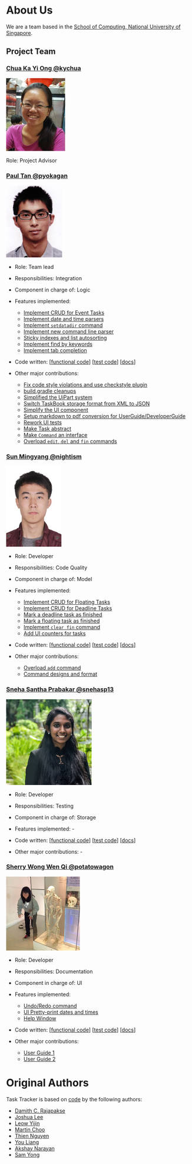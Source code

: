 # About Us

We are a team based in the [School of Computing, National University of Singapore](http://www.comp.nus.edu.sg).

## Project Team

### [Chua Ka Yi Ong @kychua](https://github.com/kychua)

<!-- BEGIN LATEX

\includegraphics[width=10cm,height=10cm,keepaspectratio]{images/team/ChuaKaYiOng.jpg}

-->

<!-- BEGIN GITHUB -->

![Chua Ka Yi Ong](images/team/ChuaKaYiOng.jpg)

<!-- END GITHUB -->

Role: Project Advisor

### [Paul Tan @pyokagan](https://github.com/pyokagan)

<!-- BEGIN LATEX

\includegraphics[width=10cm,height=10cm,keepaspectratio]{images/team/PaulTan.jpg}

-->

<!-- BEGIN GITHUB -->

![Paul Tan](images/team/PaulTan.jpg)

<!-- END GITHUB -->

* Role: Team lead

* Responsibilities: Integration

* Component in charge of: Logic

* Features implemented:

    * [Implement CRUD for Event Tasks](https://github.com/CS2103AUG2016-T11-C4/main/pull/37)
    * [Implement date and time parsers](https://github.com/CS2103AUG2016-T11-C4/main/pull/47)
    * [Implement `setdatadir` command](https://github.com/CS2103AUG2016-T11-C4/main/pull/91)
    * [Implement new command line parser](https://github.com/CS2103AUG2016-T11-C4/main/pull/128)
    * [Sticky indexes and list autosorting](https://github.com/CS2103AUG2016-T11-C4/main/pull/154)
    * [Implement find by keywords](https://github.com/CS2103AUG2016-T11-C4/main/pull/162)
    * [Implement tab completion](https://github.com/CS2103AUG2016-T11-C4/main/pull/175)

* Code written:
  [[functional code](https://github.com/CS2103AUG2016-T11-C4/main/blob/master/collated/main/A0140145W.md)]
  [[test code](https://github.com/CS2103AUG2016-T11-C4/main/blob/master/collated/test/A0140145W.md)]
  [[docs](https://github.com/CS2103AUG2016-T11-C4/main/blob/master/collated/docs/A0140145W.md)]

* Other major contributions:

    * [Fix code style violations and use checkstyle plugin](https://github.com/CS2103AUG2016-T11-C4/main/pull/2)
    * [build.gradle cleanups](https://github.com/CS2103AUG2016-T11-C4/main/pull/3)
    * [Simplified the UiPart system](https://github.com/CS2103AUG2016-T11-C4/main/pull/4)
    * [Switch TaskBook storage format from XML to JSON](https://github.com/CS2103AUG2016-T11-C4/main/pull/19)
    * [Simplify the UI component](https://github.com/CS2103AUG2016-T11-C4/main/pull/38)
    * [Setup markdown to pdf conversion for UserGuide/DeveloperGuide](https://github.com/CS2103AUG2016-T11-C4/main/pull/71)
    * [Rework UI tests](https://github.com/CS2103AUG2016-T11-C4/main/pull/88)
    * [Make Task abstract](https://github.com/CS2103AUG2016-T11-C4/main/pull/120)
    * [Make `Command` an interface](https://github.com/CS2103AUG2016-T11-C4/main/pull/157)
    * [Overload `edit`, `del` and `fin` commands](https://github.com/CS2103AUG2016-T11-C4/main/pull/133)

### [Sun Mingyang @nightism](https://github.com/nightism)

<!-- BEGIN LATEX

\includegraphics[width=10cm,height=10cm,keepaspectratio]{images/team/SunMingyang.jpg}

-->

<!-- BEGIN GITHUB -->

![Sun Mingyang](images/team/SunMingyang.jpg)

<!-- END GITHUB -->

* Role: Developer

* Responsibilities: Code Quality

* Component in charge of: Model

* Features implemented:

    * [Implement CRUD for Floating Tasks](https://github.com/CS2103AUG2016-T11-C4/main/pull/53)
    * [Implement CRUD for Deadline Tasks](https://github.com/CS2103AUG2016-T11-C4/main/pull/57)
    * [Mark a deadline task as finished](https://github.com/CS2103AUG2016-T11-C4/main/pull/93)
    * [Mark a floating task as finished](https://github.com/CS2103AUG2016-T11-C4/main/pull/122)
    * [Implement `clear fin` command](https://github.com/CS2103AUG2016-T11-C4/main/pull/167)
    * [Add UI counters for tasks](https://github.com/CS2103AUG2016-T11-C4/main/pull/181)

* Code written:
  [[functional code](https://github.com/CS2103AUG2016-T11-C4/main/blob/master/collated/main/A0147999Y.md)]
  [[test code](https://github.com/CS2103AUG2016-T11-C4/main/blob/master/collated/test/A0147999Y.md)]
  [[docs](https://github.com/CS2103AUG2016-T11-C4/main/blob/master/collated/docs/A0147999Y.md)]

* Other major contributions:

    * [Overload `add` command](https://github.com/CS2103AUG2016-T11-C4/main/pull/85)
    * [Command designs and format](https://github.com/CS2103AUG2016-T11-C4/main/pull/39)

### [Sneha Santha Prabakar @snehasp13](https://github.com/snehasp13)

<!-- BEGIN LATEX

\includegraphics[width=10cm,height=10cm,keepaspectratio]{images/team/Sneha.jpg}

-->

<!-- BEGIN GITHUB -->

![Sneha Santha Prabakar](images/team/Sneha.jpg)

<!-- END GITHUB -->

* Role: Developer

* Responsibilities: Testing

* Component in charge of: Storage

* Features implemented: -

* Code written:
  [[functional code](https://github.com/CS2103AUG2016-T11-C4/main/blob/master/collated/main/A0147919N.md)]
  [[test code](https://github.com/CS2103AUG2016-T11-C4/main/blob/master/collated/test/A0147919N.md)]
  [[docs](https://github.com/CS2103AUG2016-T11-C4/main/blob/master/collated/docs/A0147919N.md)]

* Other major contributions: -

### [Sherry Wong Wen Qi @potatowagon](https://github.com/potatowagon)

<!-- BEGIN LATEX

\includegraphics[width=10cm,height=10cm,keepaspectratio]{images/team/Sherry.jpg}

-->

<!-- BEGIN GITHUB -->

![Sherry Wong Wen Qi](images/team/Sherry.jpg)

<!-- END GITHUB -->

* Role: Developer

* Responsibilities: Documentation

* Component in charge of: UI

* Features implemented:

    * [Undo/Redo command](https://github.com/CS2103AUG2016-T11-C4/main/pull/135)
    * [UI Pretty-print dates and times](https://github.com/CS2103AUG2016-T11-C4/main/pull/169)
    * [Help Window](https://github.com/CS2103AUG2016-T11-C4/main/pull/170)

* Code written:
  [[functional code](https://github.com/CS2103AUG2016-T11-C4/main/blob/master/collated/main/A0143637A.md)]
  [[test code](https://github.com/CS2103AUG2016-T11-C4/main/blob/master/collated/test/A0143637A.md)]
  [[docs](https://github.com/CS2103AUG2016-T11-C4/main/blob/master/collated/docs/A0143637A.md)]

* Other major contributions:

    * [User Guide 1](https://github.com/CS2103AUG2016-T11-C4/main/pull/46)
    * [User Guide 2](https://github.com/CS2103AUG2016-T11-C4/main/pull/49)

# Original Authors

Task Tracker is based on [code](https://github.com/se-edu/addressbook-level4) by the following authors:

* [Damith C. Rajapakse](http://www.comp.nus.edu.sg/~damithch)
* [Joshua Lee](http://github.com/lejolly)
* [Leow Yijin](http://github.com/yijinl)
* [Martin Choo](http://github.com/m133225)
* [Thien Nguyen](https://github.com/ndt93)
* [You Liang](http://github.com/yl-coder)
* [Akshay Narayan](https://github.com/se-edu/addressbook-level4/pulls?q=is%3Apr+author%3Aokkhoy)
* [Sam Yong](https://github.com/se-edu/addressbook-level4/pulls?q=is%3Apr+author%3Amauris)
